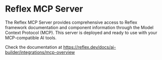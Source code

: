 # Reflex MCP Server

The Reflex MCP Server provides comprehensive access to Reflex framework documentation and component information through the Model Context Protocol (MCP). This server is deployed and ready to use with your MCP-compatible AI tools.

Check the documentation at https://reflex.dev/docs/ai-builder/integrations/mcp-overview
